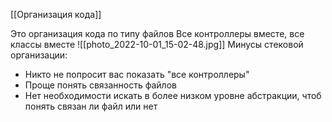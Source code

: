 
[[Организация кода]]

Это организация кода по типу файлов 
Все контроллеры вместе, все классы вместе 
![[photo_2022-10-01_15-02-48.jpg]]
Минусы стековой организации: 
- Никто не попросит вас показать "все контроллеры"
- Проще понять связанность файлов 
- Нет необходимости искать в более низком уровне абстракции, чтоб понять связан ли файл или нет 